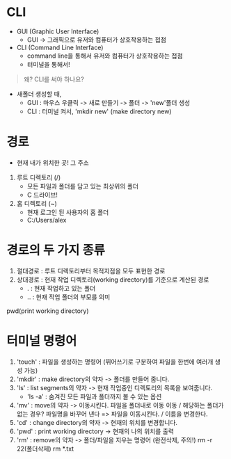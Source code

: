 # CLI

- GUI (Graphic User Interface)
  - GUI -> 그래픽으로 유저와 컴퓨터가 상호작용하는 접점
- CLI (Command Line Interface)
  - command line을 통해서 유저와 컴퓨터가 상호작용하는 접점
  - 터미널을 통해서!

> 왜? CLI를 써야 하나요?
- 새폴더 생성할 때,
  - GUI : 마우스 우클릭 -> 새로 만들기 -> 폴더 -> 'new'폴더 생성
  - CLI : 터미널 켜서, 'mkdir new' (make directory new)

# 경로

- 현재 내가 위치한 곳! 그 주소

1. 루트 디렉토리 (/)
   - 모든 파일과 폴더를 담고 있는 최상위의 폴더
   - C 드라이브!
2. 홈 디렉토리 (~)
   - 현재 로그인 된 사용자의 홈 폴더
   - C:/Users/alex
  
# 경로의 두 가지 종류
1. 절대경로 : 루트 디렉토리부터 목적지점을 모두 표현한 경로
2. 상대경로 : 현재 작업 디렉토리(working directory)를 기준으로 계산된 경로
    - . : 현재 작업하고 있는 폴더
    - .. : 현재 작업 폴더의 부모를 의미

pwd(print working directory)

# 터미널 명령어
1. 'touch' : 파일을 생성하는 명령어 (뛰어쓰기로 구분하여 파일을 한번에 여러개 생성 가능)
2. 'mkdir' : make directory의 약자 -> 폴더를 만들어 줍니다.
3. 'ls' : list segments의 약자 -> 현재 작업중인 디렉토리의 목록을 보여줍니다. 
   - 'ls -a' : 숨겨진 모든 파일과 폴더까지 볼 수 있는 옵션
4. 'mv' : move의 약자 -> 이동시킨다. 파일을 폴더내로 이동
이동 / 해당하는 폴더가 없는 경우? 파일명을 바꾸어 낸다
  => 파일을 이동시킨다. / 이름을 변경한다.
1. 'cd' : change directory의 약자 -> 현재의 위치를 변경합니다.
2. 'pwd' : print working directory -> 현재의 나의 위치를 출력
3. 'rm' : remove의 약자 -> 폴더/파일을 지우는 명령어 (완전삭제, 주의!) rm -r 22(폴더삭제) rm *.txt